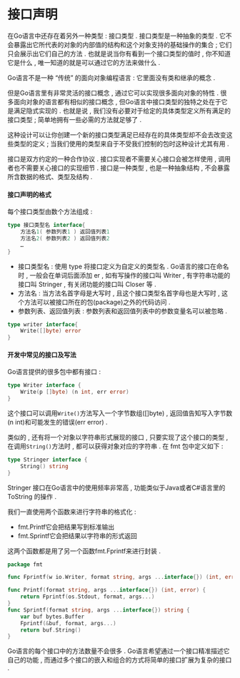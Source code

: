 # 接口声明

在Go语言中还存在着另外一种类型 : 接口类型 . 接口类型是一种抽象的类型 . 它不会暴露出它所代表的对象的内部值的结构和这个对象支持的基础操作的集合 ; 它们只会展示出它们自己的方法 . 也就是说当你有看到一个接口类型的值时 , 你不知道它是什么 , 唯一知道的就是可以通过它的方法来做什么 .

Go语言不是一种 “传统” 的面向对象编程语言 : 它里面没有类和继承的概念 .

但是Go语言里有非常灵活的接口概念 , 通过它可以实现很多面向对象的特性 . 很多面向对象的语言都有相似的接口概念 , 但Go语言中接口类型的独特之处在于它是满足隐式实现的 . 也就是说 , 我们没有必要对于给定的具体类型定义所有满足的接口类型 ; 简单地拥有一些必需的方法就足够了 .

这种设计可以让你创建一个新的接口类型满足已经存在的具体类型却不会去改变这些类型的定义 ; 当我们使用的类型来自于不受我们控制的包时这种设计尤其有用 .

接口是双方约定的一种合作协议 . 接口实现者不需要关心接口会被怎样使用 , 调用者也不需要关心接口的实现细节 . 接口是一种类型 , 也是一种抽象结构 , 不会暴露所含数据的格式、类型及结构 .

#### 接口声明的格式

每个接口类型由数个方法组成 :

```go
type 接口类型名 interface{
    方法名1( 参数列表1 ) 返回值列表1
    方法名2( 参数列表2 ) 返回值列表2
    …
}
```

* 接口类型名 : 使用 type 将接口定义为自定义的类型名 . Go语言的接口在命名时 , 一般会在单词后面添加 er , 如有写操作的接口叫 Writer , 有字符串功能的接口叫 Stringer , 有关闭功能的接口叫 Closer 等 . 
* 方法名 : 当方法名首字母是大写时 , 且这个接口类型名首字母也是大写时 , 这个方法可以被接口所在的包\(package\)之外的代码访问 . 
* 参数列表、返回值列表 : 参数列表和返回值列表中的参数变量名可以被忽略 . 

```go
type writer interface{
    Write([]byte) error
}
```

#### 开发中常见的接口及写法

Go语言提供的很多包中都有接口 :

```go
type Writer interface {
    Write(p []byte) (n int, err error)
}
```

这个接口可以调用`Write()`方法写入一个字节数组\(\[\]byte\) , 返回值告知写入字节数\(n int\)和可能发生的错误\(err error\) . 

类似的 , 还有将一个对象以字符串形式展现的接口 , 只要实现了这个接口的类型 , 在调用`String()`方法时 , 都可以获得对象对应的字符串 . 在 fmt 包中定义如下 : 

```go
type Stringer interface {
    String() string
}
```

Stringer 接口在Go语言中的使用频率非常高 , 功能类似于Java或者C\#语言里的ToString 的操作 . 

我们一直使用两个函数来进行字符串的格式化 : 

* fmt.Printf它会把结果写到标准输出
* fmt.Sprintf它会把结果以字符串的形式返回

这两个函数都是用了另一个函数fmt.Fprintf来进行封装 . 

```go
package fmt

func Fprintf(w io.Writer, format string, args ...interface{}) (int, error)

func Printf(format string, args ...interface{}) (int, error) {
	return Fprintf(os.Stdout, format, args...)
}
func Sprintf(format string, args ...interface{}) string {
	var buf bytes.Buffer
	Fprintf(&buf, format, args...)
	return buf.String()
}
```

Go语言的每个接口中的方法数量不会很多 . Go语言希望通过一个接口精准描述它自己的功能 , 而通过多个接口的嵌入和组合的方式将简单的接口扩展为复杂的接口 . 

